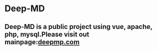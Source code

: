 # Deep-MD 
## Deep-MD is a public project using vue, apache, php, mysql.Please visit out mainpage:[deepmp.com](www.deepmp.com)
